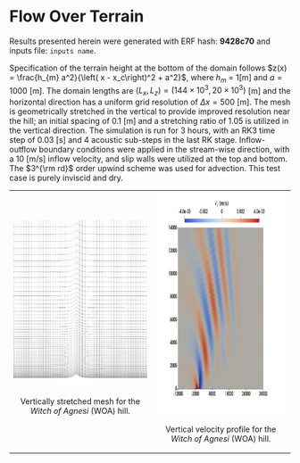 # Flow Over Terrain

Results presented herein were generated with ERF hash: **9428c70** and inputs file: `inputs name`.
     
Specification of the terrain height at the bottom of the domain follows $z(x) = \frac{h_{m} a^2}{\left( x - x_c\right)^2 + a^2}$, where $h_m$ = 1[m] and $a = 1000$ [m]. The domain lengths are $(L_x, L_z) = (144\times 10^3, 20\times 10^3)$ [m] and the  horizontal direction has a uniform grid resolution of $\Delta x = 500$ [m]. The mesh is geometrically stretched in the vertical to provide improved resolution near the hill; an initial spacing of 0.1 [m] and a stretching ratio of 1.05 is utilized in the vertical direction. The simulation is run for 3 hours, with an RK3 time step of 0.03 [s] and 4 acoustic sub-steps in the last RK stage. Inflow-outflow boundary conditions were applied in the stream-wise direction, with a 10 [m/s] inflow velocity, and slip walls were utilized at the top and bottom. The $3^{\rm rd}$ order upwind scheme was used for advection. This test case is purely inviscid and dry.

<table>
  <tr>
    <td style="text-align: center;">
      <img src="WoA_mesh.png" alt="Vertically stretched mesh" width="300" height="300">
      <p>Vertically stretched mesh for the <i>Witch of Agnesi</i> (WOA) hill.</p>
    </td>
    <td style="text-align: center;">
      <img src="WoA_zvel.png" alt="Vertical velocity profile" width="400" height="400">
      <p>Vertical velocity profile for the <i>Witch of Agnesi</i> (WOA) hill.</p>
    </td>
  </tr>
</table>


